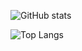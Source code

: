 ![GitHub stats](https://github-readme-stats.vercel.app/api?username=the-hyperoot&theme=github_dark&show_icons=true)

![Top Langs](https://github-readme-stats.vercel.app/api/top-langs/?username=the-hyperoot&theme=github_dark)
<!--
**the-hyperoot/the-hyperoot** is a ✨ _special_ ✨ repository because its `README.md` (this file) appears on your GitHub profile.

Here are some ideas to get you started:

- 🔭 I’m currently working on ...
- 🌱 I’m currently learning ...
- 👯 I’m looking to collaborate on ...
- 🤔 I’m looking for help with ...
- 💬 Ask me about ...
- 📫 How to reach me: ...
- 😄 Pronouns: ...
- ⚡ Fun fact: ...
-->
